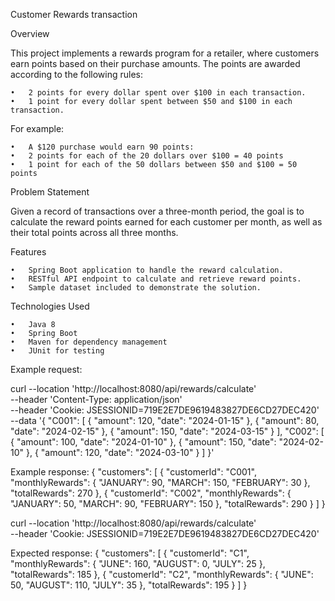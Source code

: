 Customer Rewards transaction

Overview

This project implements a rewards program for a retailer, where customers earn points based on their purchase amounts. The points are awarded according to the following rules:

	•	2 points for every dollar spent over $100 in each transaction.
	•	1 point for every dollar spent between $50 and $100 in each transaction.

For example:

	•	A $120 purchase would earn 90 points:
	•	2 points for each of the 20 dollars over $100 = 40 points
	•	1 point for each of the 50 dollars between $50 and $100 = 50 points

Problem Statement

Given a record of transactions over a three-month period, the goal is to calculate the reward points earned for each customer per month, as well as their total points across all three months.

Features

	•	Spring Boot application to handle the reward calculation.
	•	RESTful API endpoint to calculate and retrieve reward points.
	•	Sample dataset included to demonstrate the solution.

Technologies Used

	•	Java 8
	•	Spring Boot
	•	Maven for dependency management
	•	JUnit for testing
Example request:

curl --location 'http://localhost:8080/api/rewards/calculate' \
--header 'Content-Type: application/json' \
--header 'Cookie: JSESSIONID=719E2E7DE9619483827DE6CD27DEC420' \
--data '{
    "C001": [
        {
            "amount": 120,
            "date": "2024-01-15"
        },
        {
            "amount": 80,
            "date": "2024-02-15"
        },
        {
            "amount": 150,
            "date": "2024-03-15"
        }
    ],
    "C002": [
        {
            "amount": 100,
            "date": "2024-01-10"
        },
        {
            "amount": 150,
            "date": "2024-02-10"
        },
        {
            "amount": 120,
            "date": "2024-03-10"
        }
    ]
}'

Example response:
{
    "customers": [
        {
            "customerId": "C001",
            "monthlyRewards": {
                "JANUARY": 90,
                "MARCH": 150,
                "FEBRUARY": 30
            },
            "totalRewards": 270
        },
        {
            "customerId": "C002",
            "monthlyRewards": {
                "JANUARY": 50,
                "MARCH": 90,
                "FEBRUARY": 150
            },
            "totalRewards": 290
        }
    ]
}

curl --location 'http://localhost:8080/api/rewards/calculate' \
--header 'Cookie: JSESSIONID=719E2E7DE9619483827DE6CD27DEC420'

Expected response:
{
    "customers": [
        {
            "customerId": "C1",
            "monthlyRewards": {
                "JUNE": 160,
                "AUGUST": 0,
                "JULY": 25
            },
            "totalRewards": 185
        },
        {
            "customerId": "C2",
            "monthlyRewards": {
                "JUNE": 50,
                "AUGUST": 110,
                "JULY": 35
            },
            "totalRewards": 195
        }
    ]
}


